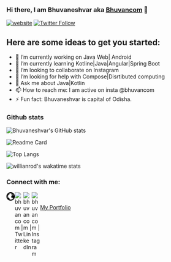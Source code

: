 ### Hi there, I am Bhuvaneshvar aka [Bhuvancom][website] 👋
[![website](https://img.shields.io/website?label=bhuvancom.com&style=for-the-badge&url=https%3A%2F%2Fbhuvancom.github.io)](https://bhuvancom.github.io)
[![Twitter Follow](https://img.shields.io/twitter/follow/bhuvancom?color=1DA1F2&logo=twitter&style=for-the-badge)](https://twitter.com/intent/follow?original_referer=https%3A%2F%2Fgithub.com%2Fbhuvancom&screen_name=bhuvancom)


## Here are some ideas to get you started:

- 🔭 I’m currently working on Java Web| Android
- 🌱 I’m currently learning Kotline|Java|Angular|Spring Boot
- 👯 I’m looking to collaborate on Instagram
- 🤔 I’m looking for help with Compose|Disrtibuted computing
- 💬 Ask me about Java|Kotlin
- 📫 How to reach me: I am active on insta @bhuvancom
- ⚡ Fun fact: Bhuvaneshvar is capital of Odisha.


### Github stats
![Bhuvaneshvar's GitHub stats](https://github-readme-stats.vercel.app/api?username=bhuvancom&count_private=true&show_icons=true&theme=tokyonight&hide_border=true)

![Readme Card](https://github-readme-stats.vercel.app/api/pin/?username=bhuvancom&repo=ecom&show_icons=true&theme=tokyonight&hide_border=true)

![Top Langs](https://github-readme-stats.vercel.app/api/top-langs/?username=bhuvancom&langs_count=8&show_icons=true&theme=tokyonight&hide_border=true)

![willianrod's wakatime stats](https://github-readme-stats.vercel.app/api/wakatime?username=bhuvancom&show_icons=true&theme=tokyonight&hide_border=true)


### Connect with me:

[<img align="left" alt="https://bhuvancom.github.io" width="22px" src="https://raw.githubusercontent.com/iconic/open-iconic/master/svg/globe.svg" />][website]
[<img align="left" alt="bhuvancom | Twitter" width="22px" src="https://cdn.jsdelivr.net/npm/simple-icons@v3/icons/twitter.svg" />][twitter]
[<img align="left" alt="bhuvancom | LinkedIn" width="22px" src="https://cdn.jsdelivr.net/npm/simple-icons@v3/icons/linkedin.svg" />][linkedin]
[<img align="left" alt="bhuvancom | Instagram" width="22px" src="https://cdn.jsdelivr.net/npm/simple-icons@v3/icons/instagram.svg" />][instagram]

<br />

[My Portfolio](https://bhuvancom.github.io)

[website]: https://bhuvancom.github.io
[twitter]: https://twitter.com/bhuvancom
[instagram]: https://instagram.com/bhuvancom
[linkedin]: https://linkedin.com/in/bhuvancom
